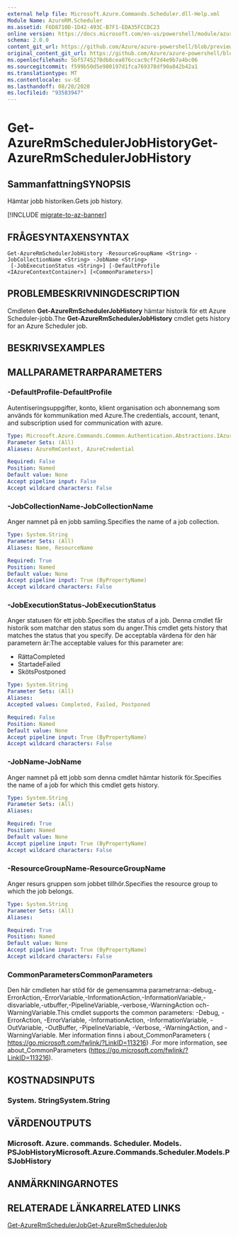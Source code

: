 ```yaml
---
external help file: Microsoft.Azure.Commands.Scheduler.dll-Help.xml
Module Name: AzureRM.Scheduler
ms.assetid: F6D8710D-1D42-493C-B7F1-EDA35FCCDC23
online version: https://docs.microsoft.com/en-us/powershell/module/azurerm.scheduler/get-azurermschedulerjobhistory
schema: 2.0.0
content_git_url: https://github.com/Azure/azure-powershell/blob/preview/src/ResourceManager/Scheduler/Commands.Scheduler/help/Get-AzureRmSchedulerJobHistory.md
original_content_git_url: https://github.com/Azure/azure-powershell/blob/preview/src/ResourceManager/Scheduler/Commands.Scheduler/help/Get-AzureRmSchedulerJobHistory.md
ms.openlocfilehash: 5bf5745270db8cea076ccac9cff2d4e9b7a4bc06
ms.sourcegitcommit: f599b50d5e980197d1fca769378df90a842b42a1
ms.translationtype: MT
ms.contentlocale: sv-SE
ms.lasthandoff: 08/20/2020
ms.locfileid: "93583947"
---
```

# <span data-ttu-id="69119-101">Get-AzureRmSchedulerJobHistory</span><span class="sxs-lookup"><span data-stu-id="69119-101">Get-AzureRmSchedulerJobHistory</span></span>

## <span data-ttu-id="69119-102">Sammanfattning</span><span class="sxs-lookup"><span data-stu-id="69119-102">SYNOPSIS</span></span>
<span data-ttu-id="69119-103">Hämtar jobb historiken.</span><span class="sxs-lookup"><span data-stu-id="69119-103">Gets job history.</span></span>

[!INCLUDE [migrate-to-az-banner](../../includes/migrate-to-az-banner.md)]

## <span data-ttu-id="69119-104">FRÅGESYNTAXEN</span><span class="sxs-lookup"><span data-stu-id="69119-104">SYNTAX</span></span>

```
Get-AzureRmSchedulerJobHistory -ResourceGroupName <String> -JobCollectionName <String> -JobName <String>
 [-JobExecutionStatus <String>] [-DefaultProfile <IAzureContextContainer>] [<CommonParameters>]
```

## <span data-ttu-id="69119-105">PROBLEMBESKRIVNING</span><span class="sxs-lookup"><span data-stu-id="69119-105">DESCRIPTION</span></span>
<span data-ttu-id="69119-106">Cmdleten **Get-AzureRmSchedulerJobHistory** hämtar historik för ett Azure Scheduler-jobb.</span><span class="sxs-lookup"><span data-stu-id="69119-106">The **Get-AzureRmSchedulerJobHistory** cmdlet gets history for an Azure Scheduler job.</span></span>

## <span data-ttu-id="69119-107">BESKRIVS</span><span class="sxs-lookup"><span data-stu-id="69119-107">EXAMPLES</span></span>

## <span data-ttu-id="69119-108">MALLPARAMETRAR</span><span class="sxs-lookup"><span data-stu-id="69119-108">PARAMETERS</span></span>

### <span data-ttu-id="69119-109">-DefaultProfile</span><span class="sxs-lookup"><span data-stu-id="69119-109">-DefaultProfile</span></span>
<span data-ttu-id="69119-110">Autentiseringsuppgifter, konto, klient organisation och abonnemang som används för kommunikation med Azure.</span><span class="sxs-lookup"><span data-stu-id="69119-110">The credentials, account, tenant, and subscription used for communication with azure.</span></span>

```yaml
Type: Microsoft.Azure.Commands.Common.Authentication.Abstractions.IAzureContextContainer
Parameter Sets: (All)
Aliases: AzureRmContext, AzureCredential

Required: False
Position: Named
Default value: None
Accept pipeline input: False
Accept wildcard characters: False
```

### <span data-ttu-id="69119-111">-JobCollectionName</span><span class="sxs-lookup"><span data-stu-id="69119-111">-JobCollectionName</span></span>
<span data-ttu-id="69119-112">Anger namnet på en jobb samling.</span><span class="sxs-lookup"><span data-stu-id="69119-112">Specifies the name of a job collection.</span></span>

```yaml
Type: System.String
Parameter Sets: (All)
Aliases: Name, ResourceName

Required: True
Position: Named
Default value: None
Accept pipeline input: True (ByPropertyName)
Accept wildcard characters: False
```

### <span data-ttu-id="69119-113">-JobExecutionStatus</span><span class="sxs-lookup"><span data-stu-id="69119-113">-JobExecutionStatus</span></span>
<span data-ttu-id="69119-114">Anger statusen för ett jobb.</span><span class="sxs-lookup"><span data-stu-id="69119-114">Specifies the status of a job.</span></span>
<span data-ttu-id="69119-115">Denna cmdlet får historik som matchar den status som du anger.</span><span class="sxs-lookup"><span data-stu-id="69119-115">This cmdlet gets history that matches the status that you specify.</span></span>
<span data-ttu-id="69119-116">De acceptabla värdena för den här parametern är:</span><span class="sxs-lookup"><span data-stu-id="69119-116">The acceptable values for this parameter are:</span></span>
- <span data-ttu-id="69119-117">Rätta</span><span class="sxs-lookup"><span data-stu-id="69119-117">Completed</span></span> 
- <span data-ttu-id="69119-118">Startade</span><span class="sxs-lookup"><span data-stu-id="69119-118">Failed</span></span> 
- <span data-ttu-id="69119-119">Sköts</span><span class="sxs-lookup"><span data-stu-id="69119-119">Postponed</span></span>

```yaml
Type: System.String
Parameter Sets: (All)
Aliases:
Accepted values: Completed, Failed, Postponed

Required: False
Position: Named
Default value: None
Accept pipeline input: True (ByPropertyName)
Accept wildcard characters: False
```

### <span data-ttu-id="69119-120">-JobName</span><span class="sxs-lookup"><span data-stu-id="69119-120">-JobName</span></span>
<span data-ttu-id="69119-121">Anger namnet på ett jobb som denna cmdlet hämtar historik för.</span><span class="sxs-lookup"><span data-stu-id="69119-121">Specifies the name of a job for which this cmdlet gets history.</span></span>

```yaml
Type: System.String
Parameter Sets: (All)
Aliases:

Required: True
Position: Named
Default value: None
Accept pipeline input: True (ByPropertyName)
Accept wildcard characters: False
```

### <span data-ttu-id="69119-122">-ResourceGroupName</span><span class="sxs-lookup"><span data-stu-id="69119-122">-ResourceGroupName</span></span>
<span data-ttu-id="69119-123">Anger resurs gruppen som jobbet tillhör.</span><span class="sxs-lookup"><span data-stu-id="69119-123">Specifies the resource group to which the job belongs.</span></span>

```yaml
Type: System.String
Parameter Sets: (All)
Aliases:

Required: True
Position: Named
Default value: None
Accept pipeline input: True (ByPropertyName)
Accept wildcard characters: False
```

### <span data-ttu-id="69119-124">CommonParameters</span><span class="sxs-lookup"><span data-stu-id="69119-124">CommonParameters</span></span>
<span data-ttu-id="69119-125">Den här cmdleten har stöd för de gemensamma parametrarna:-debug,-ErrorAction,-ErrorVariable,-InformationAction,-InformationVariable,-disvariable,-utbuffer,-PipelineVariable,-verbose,-WarningAction och-WarningVariable.</span><span class="sxs-lookup"><span data-stu-id="69119-125">This cmdlet supports the common parameters: -Debug, -ErrorAction, -ErrorVariable, -InformationAction, -InformationVariable, -OutVariable, -OutBuffer, -PipelineVariable, -Verbose, -WarningAction, and -WarningVariable.</span></span> <span data-ttu-id="69119-126">Mer information finns i about_CommonParameters ( https://go.microsoft.com/fwlink/?LinkID=113216) .</span><span class="sxs-lookup"><span data-stu-id="69119-126">For more information, see about_CommonParameters (https://go.microsoft.com/fwlink/?LinkID=113216).</span></span>

## <span data-ttu-id="69119-127">KOSTNADS</span><span class="sxs-lookup"><span data-stu-id="69119-127">INPUTS</span></span>

### <span data-ttu-id="69119-128">System. String</span><span class="sxs-lookup"><span data-stu-id="69119-128">System.String</span></span>

## <span data-ttu-id="69119-129">VÄRDEN</span><span class="sxs-lookup"><span data-stu-id="69119-129">OUTPUTS</span></span>

### <span data-ttu-id="69119-130">Microsoft. Azure. commands. Scheduler. Models. PSJobHistory</span><span class="sxs-lookup"><span data-stu-id="69119-130">Microsoft.Azure.Commands.Scheduler.Models.PSJobHistory</span></span>

## <span data-ttu-id="69119-131">ANMÄRKNINGAR</span><span class="sxs-lookup"><span data-stu-id="69119-131">NOTES</span></span>

## <span data-ttu-id="69119-132">RELATERADE LÄNKAR</span><span class="sxs-lookup"><span data-stu-id="69119-132">RELATED LINKS</span></span>

[<span data-ttu-id="69119-133">Get-AzureRmSchedulerJob</span><span class="sxs-lookup"><span data-stu-id="69119-133">Get-AzureRmSchedulerJob</span></span>](./Get-AzureRmSchedulerJob.md)


